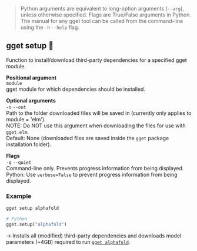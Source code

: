 > Python arguments are equivalent to long-option arguments (`--arg`), unless otherwise specified. Flags are True/False arguments in Python. The manual for any gget tool can be called from the command-line using the `-h` `--help` flag.  
## gget setup 🔧

Function to install/download third-party dependencies for a specified gget module.

**Positional argument**  
`module`  
gget module for which dependencies should be installed.  

**Optional arguments**  
`-o` `--out`  
Path to the folder downloaded files will be saved in (currently only applies to module = 'elm').  
NOTE: Do NOT use this argument when downloading the files for use with `gget.elm`.  
Default: None (downloaded files are saved inside the `gget` package installation folder).   

**Flags**  
`-q` `--quiet`   
Command-line only. Prevents progress information from being displayed.  
Python: Use `verbose=False` to prevent progress information from being displayed. 


### Example
```bash
gget setup alphafold
```
```python
# Python
gget.setup("alphafold")
```
&rarr; Installs all (modified) third-party dependencies and downloads model parameters (~4GB) required to run [`gget alphafold`](alphafold.md). 
